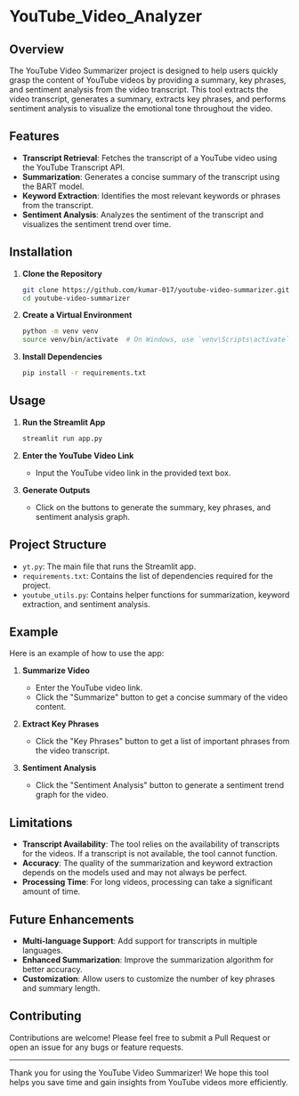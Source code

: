 # YouTube_Video_Analyzer

## Overview
The YouTube Video Summarizer project is designed to help users quickly grasp the content of YouTube videos by providing a summary, key phrases, and sentiment analysis from the video transcript. This tool extracts the video transcript, generates a summary, extracts key phrases, and performs sentiment analysis to visualize the emotional tone throughout the video.

## Features
- **Transcript Retrieval**: Fetches the transcript of a YouTube video using the YouTube Transcript API.
- **Summarization**: Generates a concise summary of the transcript using the BART model.
- **Keyword Extraction**: Identifies the most relevant keywords or phrases from the transcript.
- **Sentiment Analysis**: Analyzes the sentiment of the transcript and visualizes the sentiment trend over time.

## Installation

1. **Clone the Repository**
    ```bash
    git clone https://github.com/kumar-017/youtube-video-summarizer.git
    cd youtube-video-summarizer
    ```

2. **Create a Virtual Environment**
    ```bash
    python -m venv venv
    source venv/bin/activate  # On Windows, use `venv\Scripts\activate`
    ```

3. **Install Dependencies**
    ```bash
    pip install -r requirements.txt
    ```

## Usage

1. **Run the Streamlit App**
    ```bash
    streamlit run app.py
    ```

2. **Enter the YouTube Video Link**
    - Input the YouTube video link in the provided text box.

3. **Generate Outputs**
    - Click on the buttons to generate the summary, key phrases, and sentiment analysis graph.

## Project Structure

- `yt.py`: The main file that runs the Streamlit app.
- `requirements.txt`: Contains the list of dependencies required for the project.
- `youtube_utils.py`: Contains helper functions for summarization, keyword extraction, and sentiment analysis.

## Example

Here is an example of how to use the app:

1. **Summarize Video**
    - Enter the YouTube video link.
    - Click the "Summarize" button to get a concise summary of the video content.

2. **Extract Key Phrases**
    - Click the "Key Phrases" button to get a list of important phrases from the video transcript.

3. **Sentiment Analysis**
    - Click the "Sentiment Analysis" button to generate a sentiment trend graph for the video.

## Limitations
- **Transcript Availability**: The tool relies on the availability of transcripts for the videos. If a transcript is not available, the tool cannot function.
- **Accuracy**: The quality of the summarization and keyword extraction depends on the models used and may not always be perfect.
- **Processing Time**: For long videos, processing can take a significant amount of time.

## Future Enhancements
- **Multi-language Support**: Add support for transcripts in multiple languages.
- **Enhanced Summarization**: Improve the summarization algorithm for better accuracy.
- **Customization**: Allow users to customize the number of key phrases and summary length.

## Contributing
Contributions are welcome! Please feel free to submit a Pull Request or open an issue for any bugs or feature requests.



---

Thank you for using the YouTube Video Summarizer! We hope this tool helps you save time and gain insights from YouTube videos more efficiently.

